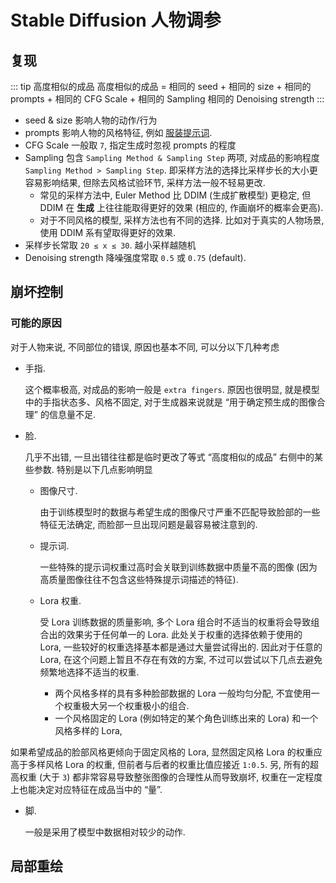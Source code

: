 
# Stable Diffusion 人物调参

## 复现

::: tip 高度相似的成品
高度相似的成品 = 相同的 seed + 相同的 size + 相同的 prompts + 相同的 CFG Scale + 相同的 Sampling 相同的 Denoising strength
:::

- seed & size 影响人物的动作/行为 
- prompts 影响人物的风格特征, 例如 [服装提示词](https://csausk.github.io/docs/topics/dress-up-prompt.html).
- CFG Scale 一般取 `7`, 指定生成时忽视 prompts 的程度
- Sampling 包含 `Sampling Method & Sampling Step` 两项, 对成品的影响程度 `Sampling Method > Sampling Step`. 
即采样方法的选择比采样步长的大小更容易影响结果, 但除去风格试验环节, 采样方法一般不轻易更改. 
  - 常见的采样方法中, Euler Method 比 DDIM (生成扩散模型) 更稳定, 但 DDIM 在 **生成** 上往往能取得更好的效果 (相应的, 作画崩坏的概率会更高). 
  - 对于不同风格的模型, 采样方法也有不同的选择. 比如对于真实的人物场景, 使用 DDIM 系有望取得更好的效果.
- 采样步长常取 `20 ≤ x ≤ 30`. 越小采样越随机
- Denoising strength 降噪强度常取 `0.5` 或 `0.75` (default).

## 崩坏控制

### 可能的原因

对于人物来说, 不同部位的错误, 原因也基本不同, 可以分以下几种考虑

- 手指. 

  这个概率极高, 对成品的影响一般是 `extra fingers`. 
  原因也很明显, 就是模型中的手指状态多、风格不固定, 对于生成器来说就是 “用于确定预生成的图像合理” 的信息量不足.

- 脸. 
  
  几乎不出错, 一旦出错往往都是临时更改了等式 “高度相似的成品” 右侧中的某些参数. 特别是以下几点影响明显
  
  - 图像尺寸. 
    
    由于训练模型时的数据与希望生成的图像尺寸严重不匹配导致脸部的一些特征无法确定, 而脸部一旦出现问题是最容易被注意到的.
  
  - 提示词. 
    
    一些特殊的提示词权重过高时会关联到训练数据中质量不高的图像 (因为高质量图像往往不包含这些特殊提示词描述的特征). 
  
  - Lora 权重. 
    
    受 Lora 训练数据的质量影响, 多个 Lora 组合时不适当的权重将会导致组合出的效果劣于任何单一的 Lora. 
    此处关于权重的选择依赖于使用的 Lora, 一些较好的权重选择基本都是通过大量尝试得出的. 
    因此对于任意的 Lora, 在这个问题上暂且不存在有效的方案, 不过可以尝试以下几点去避免频繁地选择不适当的权重.
    
    - 两个风格多样的具有多种脸部数据的 Lora 一般均匀分配, 不宜使用一个权重极大另一个权重极小的组合.
    - 一个风格固定的 Lora (例如特定的某个角色训练出来的 Lora) 和一个风格多样的 Lora, 

如果希望成品的脸部风格更倾向于固定风格的 Lora, 显然固定风格 Lora 的权重应高于多样风格 Lora 的权重, 
但前者与后者的权重比值应接近 `1:0.5`. 另, 所有的超高权重 (大于 `3`) 都非常容易导致整张图像的合理性从而导致崩坏, 
权重在一定程度上也能决定对应特征在成品当中的 “量”.

- 脚. 
  
  一般是采用了模型中数据相对较少的动作.

## 局部重绘

